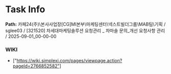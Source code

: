 # Task Info

**Path:** 카페24(주)\본사사업장\[CG]MI본부\마케팅센터\넥스트빌더그룹\MAB팀\기획 / sglee03 / [321520] 차세대마케팅솔루션 요청관리 _ 차마솔 문의_개선 요청사항 관리 / 2025-09-01_00-00-00

### WIKI
- ["https://wiki.simplexi.com/pages/viewpage.action?pageId=2766852582"]

